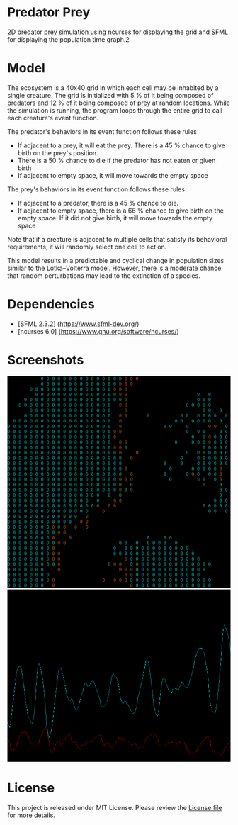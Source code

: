 # Predator Prey
2D predator prey simulation using ncurses for displaying the grid and SFML for displaying the population time graph.2

# Model
The ecosystem is a 40x40 grid in which each cell may be inhabited by a single creature. The grid is initialized with 5 % of it being composed of predators and 12 % of it being composed of prey at random locations. While the simulation is running, the program loops through the entire grid to call each creature's event function.

The predator's behaviors in its event function follows these rules
- If adjacent to a prey, it will eat the prey. There is a 45 % chance to give birth on the prey's position.
- There is a 50 % chance to die if the predator has not eaten or given birth
- If adjacent to empty space, it will move towards the empty space

The prey's behaviors in its event function follows these rules
- If adjacent to a predator, there is a 45 % chance to die.
- If adjacent to empty space, there is a 66 % chance to give birth on the empty space. If it did not give birth, it will move  towards the empty space

Note that if a creature is adjacent to multiple cells that satisfy its behavioral requirements, it will randomly select one cell to act on.

This model results in a predictable and cyclical change in population sizes similar to the Lotka–Volterra model. However, there is a moderate chance that random perturbations may lead to the extinction of a species.


# Dependencies
- [SFML 2.3.2] (https://www.sfml-dev.org/)
- [ncurses 6.0] (https://www.gnu.org/software/ncurses/)

# Screenshots
![grid](screenshots/grid.png)
![graph](screenshots/graph.png)

# License
This project is released under MIT License. Please review the [License file](LICENSE) for more details.
